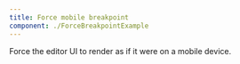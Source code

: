 ```yaml
---
title: Force mobile breakpoint
component: ./ForceBreakpointExample
---
```


Force the editor UI to render as if it were on a mobile device.

